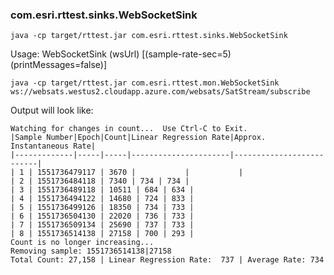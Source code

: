 ### com.esri.rttest.sinks.WebSocketSink

```
java -cp target/rttest.jar com.esri.rttest.sinks.WebSocketSink
```
Usage: WebSocketSink (wsUrl) [(sample-rate-sec=5) (printMessages=false)]

```
java -cp target/rttest.jar com.esri.rttest.mon.WebSocketSink ws://websats.westus2.cloudapp.azure.com/websats/SatStream/subscribe 
```

Output will look like:

```
Watching for changes in count...  Use Ctrl-C to Exit.
|Sample Number|Epoch|Count|Linear Regression Rate|Approx. Instantaneous Rate|
|-------------|-----|-----|----------------------|--------------------------|
| 1 | 1551736479117 | 3670 |           |           |
| 2 | 1551736484118 | 7340 | 734 | 734 |
| 3 | 1551736489118 | 10511 | 684 | 634 |
| 4 | 1551736494122 | 14680 | 724 | 833 |
| 5 | 1551736499126 | 18350 | 734 | 733 |
| 6 | 1551736504130 | 22020 | 736 | 733 |
| 7 | 1551736509134 | 25690 | 737 | 733 |
| 8 | 1551736514138 | 27158 | 700 | 293 |
Count is no longer increasing...
Removing sample: 1551736514138|27158
Total Count: 27,158 | Linear Regression Rate:  737 | Average Rate: 734
```

